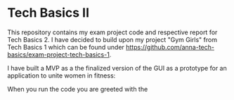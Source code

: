 # Tech Basics II
This repository contains my exam project code and respective report for Tech Basics 2. 
I have decided to build upon my project "Gym Girls" from Tech Basics 1 which can be found under https://github.com/anna-tech-basics/exam-project-tech-basics-1. 

I have built a MVP as a the finalized version of the GUI as a prototype for an application to unite women in fitness:

When you run the code you are greeted with the 
